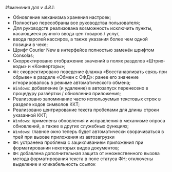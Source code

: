_Изменения для v 4.8.1_:
- Обновление механизма хранения настроек;
- Полностью пересобраны все руководства пользователя;
- Для руководств реализована возможность исключить пункты, касающиеся ручного ввода цен товаров / услуг,
- ввода паролей кассиров, а также указания более чем одной позиции в чеке;
- Шрифт Courier New в интерфейсе полностью заменён шрифтом Consolas;
- Скорректировано отображение значений в полях разделов «Штрих-коды» и «Конверторы»;
- `ФН`: скорректировано поведение флажка «Восстанавливать связь при обрыве» в разделе «Обмен с ОФД»: ранее его значение игнорировалось в режиме автоматического обмена;
- `Windows`: добавление (и удаление) в автозапуск перенесено в процедуру развёртки / обновления приложения;
- Реализовано запоминание часто используемых текстовых строк в разделе кодов символов ККТ;
- Реализовано центрирование текста пробелами для длины строки указанной ККТ;
- `Windows`: применены обновления и исправления в механизме опроса обновлений, а также в других служебных функциях;
- `Windows`: главное окно теперь будет автоматически сворачиваться в трей при вызове приложения из автозагрузки
- `ФН`: устранена проблема с зацикливанием приложения при форматировании некоторых видов документов;
- `ФН`: добавлена дополнительная защита от множественного вызова метода форматирования текста в поле статуса ФН; отключены выделение и кликабельность ссылок
